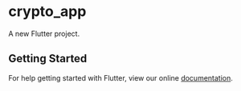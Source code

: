 # crypto_app

A new Flutter project.

## Getting Started

For help getting started with Flutter, view our online
[documentation](https://flutter.io/).
